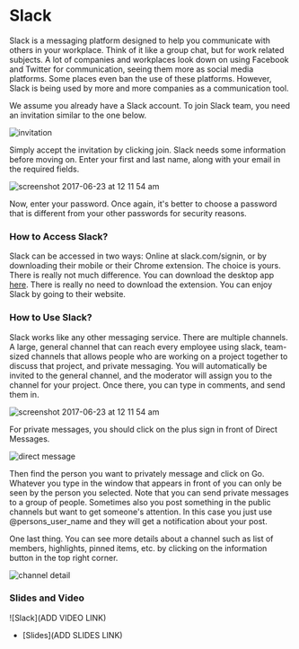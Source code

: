 # Slack
 
Slack is a messaging platform designed to help you communicate with others in your workplace. Think of it like a group chat, but for work related subjects. A lot of companies and workplaces look down on using Facebook and Twitter for communication, seeing them more as social media platforms. Some places even ban the use of these platforms. However, Slack is being used by more and more companies as a communication tool.

We assume you already have a Slack account. To join Slack team, you need an invitation similar to the one below.

![invitation](images/10_slack/00_invitation.png)

Simply accept the invitation by clicking join. Slack needs some information before moving on. Enter your first and last name, along with your email in the required fields.

![screenshot 2017-06-23 at 12 11 54 am](images/10_slack/01_signup.png)

 
Now, enter your password. Once again, it's better to choose a password that is different from your other passwords for security reasons. 


### How to Access Slack?
 
Slack can be accessed in two ways: Online at slack.com/signin, or by downloading their mobile or their Chrome extension. The choice is yours. There is really not much difference. You can download the desktop app [here](https://chrome.google.com/webstore/detail/slack/jeogkiiogjbmhklcnbgkdcjoioegiknm?hl=en-US). There is really no need to download the extension. You can enjoy Slack by going to their website.
 
### How to Use Slack?
 
Slack works like any other messaging service. There are multiple channels. A large, general channel that can reach every employee using slack, team-sized channels that allows people who are working on a project together to discuss that project, and private messaging. You will automatically be invited to the general channel, and the moderator will assign you to the channel for your project. Once there, you can type in comments, and send them in.
 
![screenshot 2017-06-23 at 12 11 54 am](images/10_slack/03_channel.png)
 
For private messages, you should click on the plus sign in front of Direct Messages.
 
![direct message](images/10_slack/04_pm.png)
  
Then find the person you want to privately message and click on Go. Whatever you type in the window that appears in front of you can only be seen by the person you selected. Note that you can send private messages to a group of people. Sometimes also you post something in the public channels but want to get someone's attention. In this case you just use @persons_user_name and they will get a notification about your post.

One last thing. You can see more details about a channel such as list of members, highlights, pinned items, etc. by clicking on the information button in the top right corner.

![channel detail](images/10_slack/05_info.png)

### Slides and Video

![Slack](ADD VIDEO LINK)

* [Slides](ADD SLIDES LINK)